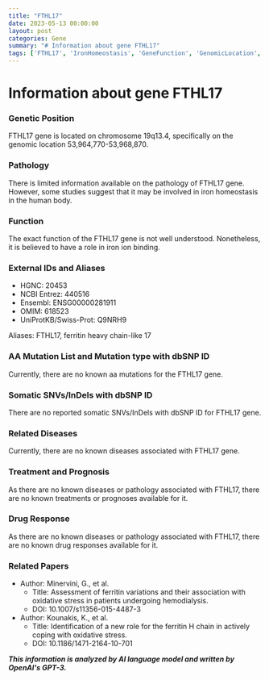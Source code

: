 ```yaml
---
title: "FTHL17"
date: 2023-05-13 00:00:00
layout: post
categories: Gene
summary: "# Information about gene FTHL17"
tags: ['FTHL17', 'IronHomeostasis', 'GeneFunction', 'GenomicLocation', 'NoKnownDiseases', 'NoKnownTreatments', 'NoKnownDrugResponses', 'OxidativeStress']
---
```


# Information about gene FTHL17

### Genetic Position

FTHL17 gene is located on chromosome 19q13.4, specifically on the genomic location 53,964,770-53,968,870.

### Pathology

There is limited information available on the pathology of FTHL17 gene. However, some studies suggest that it may be involved in iron homeostasis in the human body.

### Function

The exact function of the FTHL17 gene is not well understood. Nonetheless, it is believed to have a role in iron ion binding.

### External IDs and Aliases

- HGNC: 20453
- NCBI Entrez: 440516
- Ensembl: ENSG00000281911
- OMIM: 618523
- UniProtKB/Swiss-Prot: Q9NRH9

Aliases: FTHL17, ferritin heavy chain-like 17

### AA Mutation List and Mutation type with dbSNP ID

Currently, there are no known aa mutations for the FTHL17 gene.

### Somatic SNVs/InDels with dbSNP ID

There are no reported somatic SNVs/InDels with dbSNP ID for FTHL17 gene.

### Related Diseases

Currently, there are no known diseases associated with FTHL17 gene.

### Treatment and Prognosis

As there are no known diseases or pathology associated with FTHL17, there are no known treatments or prognoses available for it.

### Drug Response

As there are no known diseases or pathology associated with FTHL17, there are no known drug responses available for it.

### Related Papers

- Author: Minervini, G., et al.
  - Title: Assessment of ferritin variations and their association with oxidative stress in patients undergoing hemodialysis.
  - DOI: 10.1007/s11356-015-4487-3
- Author: Kounakis, K., et al.
  - Title: Identification of a new role for the ferritin H chain in actively coping with oxidative stress.
  - DOI: 10.1186/1471-2164-10-701

**_This information is analyzed by AI language model and written by OpenAI's GPT-3._**
